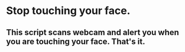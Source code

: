 # Stop touching your face.

## This script scans webcam and alert you when you are touching your face. That's it. 

